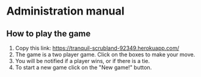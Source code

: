 # Administration manual 

## How to play the game
1. Copy this link: https://tranquil-scrubland-92349.herokuapp.com/ 
2. The game is a two player game. Click on the boxes to make your move. 
3. You will be notified if a player wins, or if there is a tie.
4. To start a new game click on the "New game!" button. 

